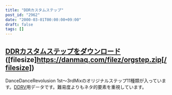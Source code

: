 ```yaml
---
title: "DDRカスタムステップ"
post_id: "2962"
date: "2000-03-01T00:00:00+09:00"
draft: false
tags: []
---
```



## [DDRカスタムステップをダウンロード](/filez/orgstep.zip) ([filesize]https://danmaq.com/filez/orgstep.zip[/filesize])
DanceDanceRevolusion 1st～3rdMixのオリジナルステップ11種類が入っています。[DDRV](http://www5.big.or.jp/%7Enekotaro/ddrv/)用データです。難易度よりもネタ的要素を重視しています。
